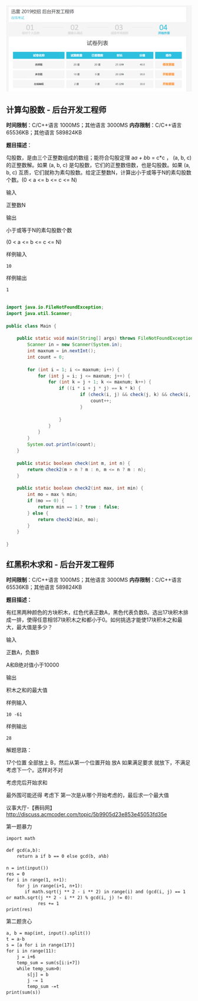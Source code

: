 ![1536751417869](assets/1536751417869.png)





## 计算勾股数 - 后台开发工程师

**时间限制**：C/C++语言 1000MS；其他语言 3000MS
**内存限制**：C/C++语言 65536KB；其他语言 589824KB

**题目描述**：

勾股数，是由三个正整数组成的数组；能符合勾股定理 a*a + b*b = c*c ， (a, b, c) 的正整数解。如果 (a, b, c) 是勾股数，它们的正整数倍数，也是勾股数。如果 (a, b, c) 互质，它们就称为素勾股数。给定正整数N，计算出小于或等于N的素勾股数个数。(0 < a <= b <= c <= N)

输入

正整数N

输出

小于或等于N的素勾股数个数

(0 < a <= b <= c <= N)

样例输入

```
10
```

样例输出

```
1
```

```java

import java.io.FileNotFoundException;
import java.util.Scanner;

public class Main {

    public static void main(String[] args) throws FileNotFoundException {
        Scanner in = new Scanner(System.in);
        int maxnum = in.nextInt();
        int count = 0;

        for (int i = 1; i <= maxnum; i++) {
            for (int j = i; j <= maxnum; j++) {
                for (int k = j + 1; k <= maxnum; k++) {
                    if ((i * i + j * j) == k * k) {
                            if (check(i, j) && check(j, k) && check(i, k)) {
                                count++;
                            }
              
                    }
                }
            }
        }
        System.out.println(count);
    }

    public static boolean check(int m, int n) {
        return check2(m > n ? m : n, m <= n ? m : n);
    }

    public static boolean check2(int max, int min) {
        int mo = max % min;
        if (mo == 0) {
            return min == 1 ? true : false;
        } else {
            return check2(min, mo);
        }
    }

}

```





## 红黑积木求和 - 后台开发工程师

**时间限制**：C/C++语言 1000MS；其他语言 3000MS
**内存限制**：C/C++语言 65536KB；其他语言 589824KB

**题目描述：**

有红黑两种颜色的方块积木，红色代表正数A，黑色代表负数B。选出17块积木排成一排，使得任意相邻7块积木之和都小于0。如何挑选才能使17块积木之和最大，最大值是多少？



输入

正数A，负数B

A和B绝对值小于10000



输出

积木之和的最大值



样例输入

```
10 -61
```

样例输出

```
28
```







解题思路：

17个位置 全部放上 B，然后从第一个位置开始 放A 如果满足要求 就放下，不满足考虑下一个。这样对不对

考虑完后开始求和

最外围可能还得 考虑下 第一次是从哪个开始考虑的，最后求一个最大值





议事大厅-【赛码网】
http://discuss.acmcoder.com/topic/5b9905d23e853e45053fd35e







第一题暴力

```
import math

def gcd(a,b):
    return a if b == 0 else gcd(b, a%b)

n = int(input())
res = 0
for i in range(1, n+1):
    for j in range(i+1, n+1):
       if math.sqrt(j ** 2 - i ** 2) in range(i) and (gcd(i, j) == 1 or math.sqrt(j ** 2 - i ** 2) % gcd(i, j) != 0):
            res += 1
print(res)
```

第二题贪心

```
a, b = map(int, input().split())
t = a-b
s = [a for i in range(17)]
for i in range(11):
    j = i+6
    temp_sum = sum(s[i:i+7])
    while temp_sum>0:
        s[j] = b
        j -= 1
        temp_sum -=t
print(sum(s))
```

